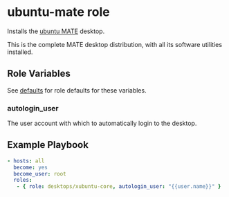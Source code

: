 # ubuntu-mate role

Installs the [ubuntu MATE](https://ubuntu-mate.org/) desktop.

This is the complete MATE desktop distribution, with all its software
utilities installed.

## Role Variables

See [defaults](defaults/main.yml) for role defaults for these variables.

### autologin_user

The user account with which to automatically login to the desktop.


## Example Playbook

```yaml
- hosts: all
  become: yes
  become_user: root
  roles:
   - { role: desktops/xubuntu-core, autologin_user: "{{user.name}}" }

```
